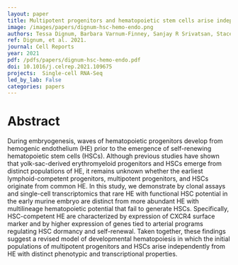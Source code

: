 ```yaml
---
layout: paper
title: Multipotent progenitors and hematopoietic stem cells arise independently from hemogenic endothelium in the mouse embryo
image: /images/papers/dignum-hsc-hemo-endo.png
authors: Tessa Dignum, Barbara Varnum-Finney, Sanjay R Srivatsan, Stacey Dozono, Olivia Waltner, Adam M Heck, Takashi Ishida, Cynthia Nourigat-McKay, Dana L Jackson, Shahin Rafii, Cole Trapnell, Irwin D Bernstein, Brandon Hadland
ref: Dignum, et al. 2021.
journal: Cell Reports
year: 2021
pdf: /pdfs/papers/dignum-hsc-hemo-endo.pdf
doi: 10.1016/j.celrep.2021.109675
projects:  Single-cell RNA-Seq
led_by_lab: False
categories: papers
---
```


# Abstract

During embryogenesis, waves of hematopoietic progenitors develop from hemogenic endothelium (HE) prior to the emergence of self-renewing hematopoietic stem cells (HSCs). Although previous studies have shown that yolk-sac-derived erythromyeloid progenitors and HSCs emerge from distinct populations of HE, it remains unknown whether the earliest lymphoid-competent progenitors, multipotent progenitors, and HSCs originate from common HE. In this study, we demonstrate by clonal assays and single-cell transcriptomics that rare HE with functional HSC potential in the early murine embryo are distinct from more abundant HE with multilineage hematopoietic potential that fail to generate HSCs. Specifically, HSC-competent HE are characterized by expression of CXCR4 surface marker and by higher expression of genes tied to arterial programs regulating HSC dormancy and self-renewal. Taken together, these findings suggest a revised model of developmental hematopoiesis in which the initial populations of multipotent progenitors and HSCs arise independently from HE with distinct phenotypic and transcriptional properties.

